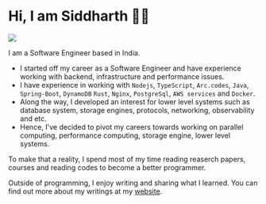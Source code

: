 # Hi, I am Siddharth 👋🏻
![](https://komarev.com/ghpvc/?username=siddharth1729&style=plastic)

I am a Software Engineer based in India.

- I started off my career as a Software Engineer and have experience working
  with backend, infrastructure and performance issues.
- I have experience in working with `Nodejs`, `TypeScript`, `Arc.codes`,
  `Java`, `Spring-Boot`, `DynamoDB` `Rust`, `Nginx`, `PostgreSql`, `AWS services` and `Docker`.
- Along the way, I developed an interest for lower level systems such as
  database system, storage engines, protocols, networking, observability and etc.
- Hence, I've decided to pivot my careers towards working on parallel computing, performance computing, storage engine, lower level
  systems.

To make that a reality, I spend most of my time reading reaserch papers, courses and reading codes
to become a better programmer.

<!-- 
- Currently learning about Rust, database system,  storage engines, network programming, distributed system and exploring the unknowns.
- Writing a [RedRusDB](https://github.com/RedRusDB/redrus) in Rust from scratch. (Currently in private)
- Writing a [Non-Blocking Concurrent Data Structures](https://github.com/siddharth1729/nonblocking_datastructures) in Rust. (Currently in private)
- Writing about how I implement a database system in Rust [RedRusDB Doc](https://redrusdb.github.io/.github).
- Learning about Rust, database system, network programming, distributed system and exploring the unknowns. -->



Outside of programming, I enjoy writing and sharing what I learned. You
can find out more about my writings at my [website][0].

[0]: https://siddharthsabron.in/blog
[1]: https://medium.com/@siddharth.sabron/
